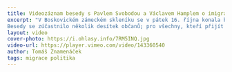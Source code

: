 ```yaml
---
title: Videozáznam besedy s Pavlem Svobodou a Václavem Hamplem o imigraci
excerpt: "V Boskovickém zámeckém skleníku se v pátek 16. října konala beseda zaměřená na otázku přílivu emigrantů do Evropy z pohledu EU a České republiky. Hosty byli předseda právního výboru Evropského parlamentu Pavel Svoboda a senátor a bývalý rektor Univerzity Karlovy Václav Hampl. Setkání pořádaly KDU–ČSL Boskovice a firma LD seating s.r.o.
Besedy se zúčastnilo několik desítek občanů; pro všechny, kteří přijít nemohli, ale téma a názory hostů je zajímají, jsme pořídili kompletní videozáznam."
layout: video
cover-photo: https://i.ohlasy.info/7RM5INQ.jpg
video-url: https://player.vimeo.com/video/143360540
author: Tomáš Znamenáček
tags: migrace politika
---
```

